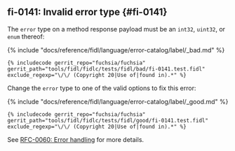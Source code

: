 ## fi-0141: Invalid error type {#fi-0141}

The `error` type on a method response payload must be an `int32`, `uint32`, or
`enum` thereof:

{% include "docs/reference/fidl/language/error-catalog/label/_bad.md" %}

```fidl
{% includecode gerrit_repo="fuchsia/fuchsia" gerrit_path="tools/fidl/fidlc/tests/fidl/bad/fi-0141.test.fidl" exclude_regexp="\/\/ (Copyright 20|Use of|found in).*" %}
```

Change the `error` type to one of the valid options to fix this error:

{% include "docs/reference/fidl/language/error-catalog/label/_good.md" %}

```fidl
{% includecode gerrit_repo="fuchsia/fuchsia" gerrit_path="tools/fidl/fidlc/tests/fidl/good/fi-0141.test.fidl" exclude_regexp="\/\/ (Copyright 20|Use of|found in).*" %}
```

See [RFC-0060: Error handling][0141-rfc-0060] for more details.

[0141-rfc-0060]: /docs/contribute/governance/rfcs/0050_syntax_revamp.md
